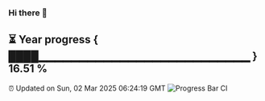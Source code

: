 ### Hi there 👋
⏳ Year progress { ████▁▁▁▁▁▁▁▁▁▁▁▁▁▁▁▁▁▁▁▁▁▁▁▁▁▁ } 16.51 %
---
⏰ Updated on Sun, 02 Mar 2025 06:24:19 GMT
![Progress Bar CI](https://github.com/liununu/liununu/workflows/Progress%20Bar%20CI/badge.svg)

